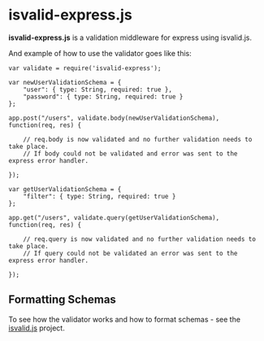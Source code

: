 # isvalid-express.js

**isvalid-express.js** is a validation middleware for express using isvalid.js.

And example of how to use the validator goes like this:

    var validate = require('isvalid-express');
    
    var newUserValidationSchema = {
        "user": { type: String, required: true },
        "password": { type: String, required: true }
    };
    
    app.post("/users", validate.body(newUserValidationSchema), function(req, res) {
        
        // req.body is now validated and no further validation needs to take place.
        // If body could not be validated and error was sent to the express error handler.
        
    });
    
    var getUserValidationSchema = {
    	"filter": { type: String, required: true }
    };
    
    app.get("/users", validate.query(getUserValidationSchema), function(req, res) {
    	
    	// req.query is now validated and no further validation needs to take place.
    	// If query could not be validated an error was sent to the express error handler.
    	
    });

## Formatting Schemas

To see how the validator works and how to format schemas - see the [isvalid.js](https://github.com/trenskow/isvalid.js) project.

